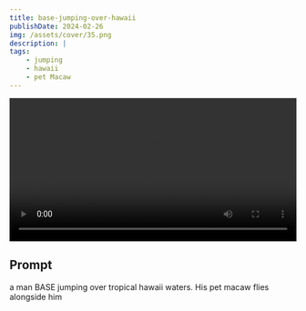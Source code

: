 ```yaml
---
title: base-jumping-over-hawaii
publishDate: 2024-02-26
img: /assets/cover/35.png
description: |
tags:
    - jumping
    - hawaii
    - pet Macaw
---
```


<video style="width: 100%;" src="/assets/video/base-jumping-over-hawaii.mp4" controls ></video>

## Prompt

a man BASE jumping over tropical hawaii waters. His pet macaw flies alongside him
